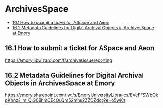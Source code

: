 # ArchivesSpace

* [16.1 How to submit a ticket for ASpace and Aeon](#161-how-to-submit-a-ticket-for-ASpace-and-Aeon)
* [16.2 Metadata Guidelines for Digital Archival Objects in ArchivesSpace at Emory](#162-metadata-guidelines-for-digital-archival-objects-in-ArchivesSpace-at-Emory)

## 16.1 How to submit a ticket for ASpace and Aeon
https://emory.libwizard.com/f/archivesissuereporting

## 16.2 Metadata Guidelines for Digital Archival Objects in ArchivesSpace at Emory
https://emory.sharepoint.com/:w:/s/EmoryUniversityLibraries/EVeFFSWbQkpKhnz2_m_QlG0BhmCEcOuQm52mhp2ZZDZdcg?e=o5wiCt
